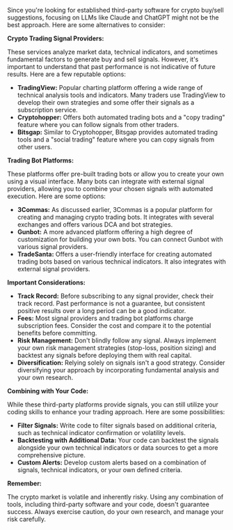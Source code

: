Since you're looking for established third-party software for crypto buy/sell suggestions, focusing on LLMs like Claude and ChatGPT might not be the best approach. Here are some alternatives to consider:

**Crypto Trading Signal Providers:**

These services analyze market data, technical indicators, and sometimes fundamental factors to generate buy and sell signals. However, it's important to understand that past performance is not indicative of future results. Here are a few reputable options:

 * **TradingView:** Popular charting platform offering a wide range of technical analysis tools and indicators. Many traders use TradingView to develop their own strategies and some offer their signals as a subscription service. 
 * **Cryptohopper:** Offers both automated trading bots and a "copy trading" feature where you can follow signals from other traders.
 * **Bitsgap:** Similar to Cryptohopper, Bitsgap provides automated trading tools and a "social trading" feature where you can copy signals from other users.

**Trading Bot Platforms:**

These platforms offer pre-built trading bots or allow you to create your own using a visual interface. Many bots can integrate with external signal providers, allowing you to combine your chosen signals with automated execution. Here are some options:

* **3Commas:** As discussed earlier, 3Commas is a popular platform for creating and managing crypto trading bots. It integrates with several exchanges and offers various DCA and bot strategies.
* **Gunbot:** A more advanced platform offering a high degree of customization for building your own bots. You can connect Gunbot with various signal providers.
* **TradeSanta:** Offers a user-friendly interface for creating automated trading bots based on various technical indicators. It also integrates with external signal providers.

**Important Considerations:**

* **Track Record:** Before subscribing to any signal provider, check their track record. Past performance is not a guarantee, but consistent positive results over a long period can be a good indicator.
* **Fees:**  Most signal providers and trading bot platforms charge subscription fees. Consider the cost and compare it to the potential benefits before committing.
* **Risk Management:** Don't blindly follow any signal. Always implement your own risk management strategies (stop-loss, position sizing) and backtest any signals before deploying them with real capital.
* **Diversification:**  Relying solely on signals isn't a good strategy. Consider diversifying your approach by incorporating fundamental analysis and your own research.

**Combining with Your Code:**

While these third-party platforms provide signals, you can still utilize your coding skills to enhance your trading approach. Here are some possibilities:

* **Filter Signals:**  Write code to filter signals based on additional criteria, such as technical indicator confirmation or volatility levels.
* **Backtesting with Additional Data:** Your code can backtest the signals alongside your own technical indicators or data sources to get a more comprehensive picture.
* **Custom Alerts:** Develop custom alerts based on a combination of signals, technical indicators, or your own defined criteria.

**Remember:** 

The crypto market is volatile and inherently risky. Using any combination of tools, including third-party software and your code, doesn't guarantee success. Always exercise caution, do your own research, and manage your risk carefully. 